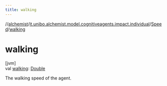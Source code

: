 ```yaml
---
title: walking
---
```

//[alchemist](../../../index.html)/[it.unibo.alchemist.model.cognitiveagents.impact.individual](../index.html)/[Speed](index.html)/[walking](walking.html)



# walking



[jvm]\
val [walking](walking.html): [Double](https://kotlinlang.org/api/latest/jvm/stdlib/kotlin/-double/index.html)



The walking speed of the agent.




